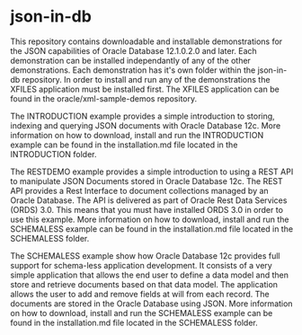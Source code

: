 # json-in-db

This repository contains downloadable and installable demonstrations for the JSON capabilities of Oracle Database 12.1.0.2.0 and later. Each demonstration can be installed independantly of any of the other demonstrations. Each demonstration has it's own folder within the json-in-db repository. In order to install and run any of the demonstrations the XFILES application must be installed first. The XFILES application can be found in the oracle/xml-sample-demos repository. 

The INTRODUCTION example provides a simple introduction to storing, indexing and querying JSON documents with Oracle Database 12c. More information on how to download, install and run the INTRODUCTION example can be found in the installation.md file located in the INTRODUCTION folder.

The RESTDEMO example provides a simple introduction to using a REST API to manipulate JSON Documents stored in Oracle Database 12c. The REST API provides a Rest Interface to document collections managed by an Oracle Database. The API is delivered as part of Oracle Rest Data Services (ORDS) 3.0. This means that you must have installed ORDS 3.0 in order to use this example. More information on how to download, install and run the SCHEMALESS example can be found in the installation.md file located in the SCHEMALESS folder.

The SCHEMALESS example show how Oracle Database 12c provides full support for schema-less application development. It consists of a very simple application that allows the end user to define a data model and then store and retrieve documents based on that data model. The application allows the user to add and remove fields at will from each record. The documents are stored in the Oracle Database using JSON. More information on how to download, install and run the SCHEMALESS example can be found in the installation.md file located in the SCHEMALESS  folder.

